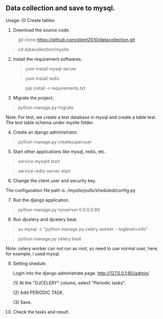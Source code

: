## Data collection and save to mysql.

Usage:
0) Create tables
   

1) Download the source code.
  > git clone https://github.com/slient2010/datacollection.git
  
  >  cd datacollection/mysite

2) Install the requirement softwares.
   > yum install mysql-server
  
   > yum install redis
  
   > pip install -r requirements.txt

3) Migrate the project.
  > python manage.py migrate

  Note: For test, we create a test database in mysql and create a table test. The test table schema under mysite folder.

4) Create an django administrator.
  > python manage.py createsuperuser

5) Start other applications like mysql, redis, etc.
  > service mysqld start
  
  > service redis-server start

6) Change the client user and security key.

  The configuration file path is ./mysite/polls/sheduled/config.py

7) Run the django application.
  > python manage.py runserver 0.0.0.0:80

8) Run djcelery and djcelery beat.
  > su mysql -c "python manage.py celery worker --loglevel=info"
  
  > python manage.py celery beat

  Note: celery worker can not run as root, so need to use normal user, here, for example, I used mysql.

9) Setting shedule.

   Login into the django administrate page. 
   http://127.0.0.1:80/admin/

   (1) At the "DJCELERY" column, select "Periodic tasks".

   (2) Add PERIODIC TASK.
   
   (3) Save.

10) Check the tasks and result.
